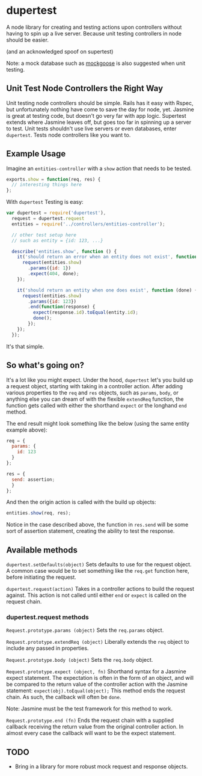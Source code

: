 # dupertest

A node library for creating and testing actions upon controllers without having to spin up a live server. Because unit testing controllers in node should be easier.

(and an acknowledged spoof on supertest)

Note: a mock database such as [mockgoose](https://github.com/mccormicka/Mockgoose/) is also suggested when unit testing.

## Unit Test Node Controllers the Right Way

Unit testing node controllers should be simple. Rails has it easy with Rspec, but unfortunately nothing have come to save the day for node, yet. Jasmine is great at testing code, but doesn't go very far with app logic. Supertest extends where Jasmine leaves off, but goes too far in spinning up a server to test. Unit tests shouldn't use live servers or even databases, enter ```dupertest```. Tests node controllers like you want to.

## Example Usage

Imagine an ```entities-controller``` with a ```show``` action that needs to be tested.

```javascript
exports.show = function(req, res) {
  // interesting things here
};
```

With ```dupertest``` Testing is easy:


```javascript
var dupertest = require('dupertest'),
  request = dupertest.request
  entities = require('../controllers/entities-controller');

  // other test setup here
  // such as entity = {id: 123, ...}

  describe('entities.show', function () {
    it('should return an error when an entity does not exist', function (done) {
      request(entities.show)
        .params({id: 1})
        .expect(404, done);
    });

    it('should return an entity when one does exist', function (done) {
      request(entities.show)
        .params({id: 123})
        .end(function(response) {
          expect(response.id).toEqual(entity.id);
          done();
        });
    });
  });
```

It's that simple.

## So what's going on?

It's a lot like you might expect. Under the hood, ```dupertest``` let's you build up a request object, starting with taking in a controller action. After adding various properties to the ```req``` and ```res``` objects, such as ```params```, ```body```, or anything else you can dream of with the flexible ```extendReq``` function, the function gets called with either the shorthand ```expect``` or the longhand ```end``` method.

The end result might look something like the below (using the same entity example above):

```javascript
req = {
  params: {
    id: 123
  }
};

res = {
  send: assertion;
  }
};
```

And then the origin action is called with the build up objects:

```javascript
entities.show(req, res);
```

Notice in the case described above, the function in ```res.send``` will be some sort of assertion statement, creating the ability to test the response.


## Available methods

```dupertest.setDefaults(object)``` Sets defaults to use for the request object. A common case would be to set something like the ```req.get``` function here, before initiating the request.

```dupertest.request(action)``` Takes in a controller actions to build the request against. This action is not called until either ```end``` or ```expect``` is called on the request chain.

### dupertest.request methods

```Request.prototype.params (object)``` Sets the ```req.params``` object.

```Request.prototype.extendReq (object)``` Liberally extends the ```req``` object to include any passed in properties.

```Request.prototype.body (object)``` Sets the ```req.body``` object.

```Request.prototype.expect (object, fn)``` Shorthand syntax for a Jasmine expect statement. The expectation is often in the form of an object, and will be compared to the return value of the controller action with the Jasmine statement: ```expect(obj).toEqual(object);``` This method ends the request chain. As such, the callback will often be ```done```.

Note: Jasmine must be the test framework for this method to work.

```Request.prototype.end (fn)``` Ends the request chain with a supplied callback receiving the return value from the original controller action. In almost every case the callback will want to be the expect statement.

## TODO

* Bring in a library for more robust mock request and response objects.
